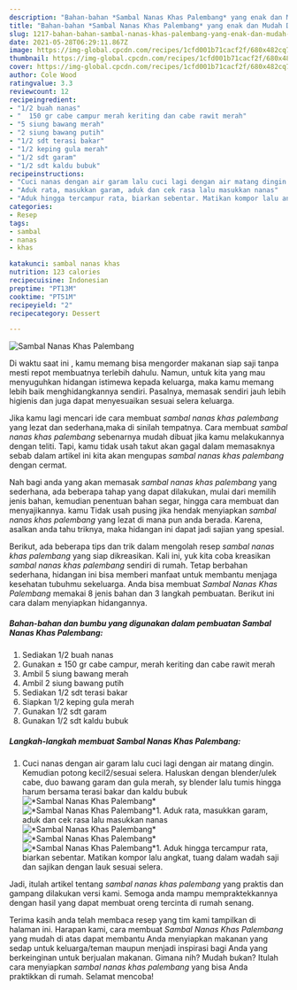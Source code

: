 ```yaml
---
description: "Bahan-bahan *Sambal Nanas Khas Palembang* yang enak dan Mudah Dibuat"
title: "Bahan-bahan *Sambal Nanas Khas Palembang* yang enak dan Mudah Dibuat"
slug: 1217-bahan-bahan-sambal-nanas-khas-palembang-yang-enak-dan-mudah-dibuat
date: 2021-05-28T06:29:11.867Z
image: https://img-global.cpcdn.com/recipes/1cfd001b71cacf2f/680x482cq70/sambal-nanas-khas-palembang-foto-resep-utama.jpg
thumbnail: https://img-global.cpcdn.com/recipes/1cfd001b71cacf2f/680x482cq70/sambal-nanas-khas-palembang-foto-resep-utama.jpg
cover: https://img-global.cpcdn.com/recipes/1cfd001b71cacf2f/680x482cq70/sambal-nanas-khas-palembang-foto-resep-utama.jpg
author: Cole Wood
ratingvalue: 3.3
reviewcount: 12
recipeingredient:
- "1/2 buah nanas"
- "  150 gr cabe campur merah keriting dan cabe rawit merah"
- "5 siung bawang merah"
- "2 siung bawang putih"
- "1/2 sdt terasi bakar"
- "1/2 keping gula merah"
- "1/2 sdt garam"
- "1/2 sdt kaldu bubuk"
recipeinstructions:
- "Cuci nanas dengan air garam lalu cuci lagi dengan air matang dingin. Kemudian potong kecil2/sesuai selera. Haluskan dengan blender/ulek cabe, duo bawang garam dan gula merah, sy blender lalu tumis hingga harum bersama terasi bakar dan kaldu bubuk"
- "Aduk rata, masukkan garam, aduk dan cek rasa lalu masukkan nanas"
- "Aduk hingga tercampur rata, biarkan sebentar. Matikan kompor lalu angkat, tuang dalam wadah saji dan sajikan dengan lauk sesuai selera."
categories:
- Resep
tags:
- sambal
- nanas
- khas

katakunci: sambal nanas khas 
nutrition: 123 calories
recipecuisine: Indonesian
preptime: "PT13M"
cooktime: "PT51M"
recipeyield: "2"
recipecategory: Dessert

---
```



![*Sambal Nanas Khas Palembang*](https://img-global.cpcdn.com/recipes/1cfd001b71cacf2f/680x482cq70/sambal-nanas-khas-palembang-foto-resep-utama.jpg)

Di waktu  saat ini , kamu memang bisa mengorder makanan siap saji tanpa mesti repot membuatnya terlebih dahulu. Namun, untuk kita yang mau menyuguhkan hidangan istimewa kepada keluarga, maka kamu memang lebih baik menghidangkannya sendiri. Pasalnya, memasak sendiri jauh lebih higienis dan juga dapat menyesuaikan sesuai selera keluarga.

Jika kamu lagi mencari ide cara membuat *sambal nanas khas palembang* yang lezat dan sederhana,maka di sinilah tempatnya. Cara membuat *sambal nanas khas palembang*  sebenarnya mudah dibuat jika kamu melakukannya dengan teliti. Tapi, kamu tidak usah takut akan gagal dalam memasaknya 
sebab dalam artikel ini kita akan mengupas *sambal nanas khas palembang* dengan cermat.  



Nah bagi anda yang akan memasak *sambal nanas khas palembang* yang sederhana, ada beberapa tahap yang dapat dilakukan, mulai dari memilih jenis bahan, kemudian penentuan bahan segar, hingga cara membuat dan menyajikannya. kamu Tidak usah pusing jika hendak menyiapkan *sambal nanas khas palembang* yang lezat di mana pun anda berada. Karena, asalkan anda  tahu triknya, maka hidangan ini dapat jadi sajian yang spesial.

Berikut, ada beberapa tips dan trik dalam mengolah resep *sambal nanas khas palembang* yang siap dikreasikan. Kali ini, yuk kita coba kreasikan *sambal nanas khas palembang* sendiri di rumah. Tetap berbahan sederhana, hidangan ini bisa memberi manfaat untuk membantu menjaga kesehatan tubuhmu sekeluarga. Anda bisa membuat *Sambal Nanas Khas Palembang* memakai 8 jenis bahan dan 3 langkah pembuatan. Berikut ini cara dalam menyiapkan hidangannya.

<!--inarticleads1-->

##### Bahan-bahan dan bumbu yang digunakan dalam pembuatan *Sambal Nanas Khas Palembang*:

1. Sediakan 1/2 buah nanas
1. Gunakan  ± 150 gr cabe campur, merah keriting dan cabe rawit merah
1. Ambil 5 siung bawang merah
1. Ambil 2 siung bawang putih
1. Sediakan 1/2 sdt terasi bakar
1. Siapkan 1/2 keping gula merah
1. Gunakan 1/2 sdt garam
1. Gunakan 1/2 sdt kaldu bubuk




<!--inarticleads2-->

##### Langkah-langkah membuat *Sambal Nanas Khas Palembang*:

1. Cuci nanas dengan air garam lalu cuci lagi dengan air matang dingin. Kemudian potong kecil2/sesuai selera. Haluskan dengan blender/ulek cabe, duo bawang garam dan gula merah, sy blender lalu tumis hingga harum bersama terasi bakar dan kaldu bubuk
<img src="https://img-global.cpcdn.com/steps/f6de1ef7702f90c8/160x128cq70/sambal-nanas-khas-palembang-langkah-memasak-1-foto.jpg" alt="*Sambal Nanas Khas Palembang*"><img src="https://img-global.cpcdn.com/steps/04699bffe7b610ed/160x128cq70/sambal-nanas-khas-palembang-langkah-memasak-1-foto.jpg" alt="*Sambal Nanas Khas Palembang*">1. Aduk rata, masukkan garam, aduk dan cek rasa lalu masukkan nanas
<img src="https://img-global.cpcdn.com/steps/d99a838f20f30b19/160x128cq70/sambal-nanas-khas-palembang-langkah-memasak-2-foto.jpg" alt="*Sambal Nanas Khas Palembang*"><img src="https://img-global.cpcdn.com/steps/02c39f139c2a8592/160x128cq70/sambal-nanas-khas-palembang-langkah-memasak-2-foto.jpg" alt="*Sambal Nanas Khas Palembang*"><img src="https://img-global.cpcdn.com/steps/b4b43eec092a7b76/160x128cq70/sambal-nanas-khas-palembang-langkah-memasak-2-foto.jpg" alt="*Sambal Nanas Khas Palembang*">1. Aduk hingga tercampur rata, biarkan sebentar. Matikan kompor lalu angkat, tuang dalam wadah saji dan sajikan dengan lauk sesuai selera.




Jadi, itulah artikel tentang  *sambal nanas khas palembang*  yang praktis dan gampang dilakukan versi kami. Semoga anda mampu mempraktekkannya dengan hasil yang dapat membuat oreng tercinta di rumah senang. 

Terima kasih anda telah membaca resep yang tim kami tampilkan di halaman ini. Harapan kami, cara membuat  *Sambal Nanas Khas Palembang* yang mudah di atas dapat membantu Anda menyiapkan makanan yang sedap untuk keluarga/teman maupun menjadi inspirasi bagi Anda yang berkeinginan untuk berjualan makanan. Gimana nih? Mudah bukan? Itulah cara menyiapkan *sambal nanas khas palembang* yang bisa Anda praktikkan di rumah. Selamat mencoba!

